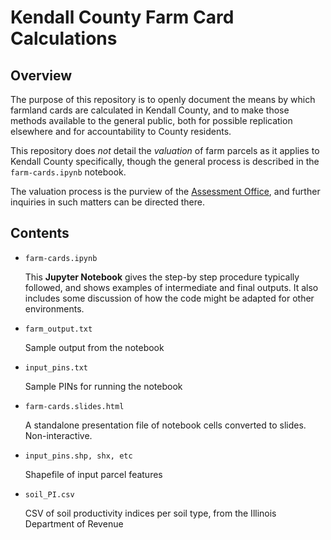 # Kendall County Farm Card Calculations

## Overview
The purpose of this repository is to openly document the means by which farmland cards are calculated in Kendall County, and to make those methods available to the general public, both for possible replication elsewhere and for accountability to County residents.

This repository does *not* detail the *valuation* of farm parcels as it applies to Kendall County specifically, though the general process is described in the `farm-cards.ipynb` notebook.

The valuation process is the purview of the [Assessment Office](https://kendallcountyil.gov/offices/assessments), and further inquiries in such matters can be directed there.

## Contents

* `farm-cards.ipynb`

    This **Jupyter Notebook** gives the step-by step procedure typically followed, and shows examples of intermediate and final outputs. It also includes some discussion of how the code might be adapted for other environments.

* `farm_output.txt`

    Sample output from the notebook

* `input_pins.txt`

    Sample PINs for running the notebook

* `farm-cards.slides.html`

    A standalone presentation file of notebook cells converted to slides. Non-interactive.

* `input_pins.shp, shx, etc`

    Shapefile of input parcel features

* `soil_PI.csv`

    CSV of soil productivity indices per soil type, from the Illinois Department of Revenue